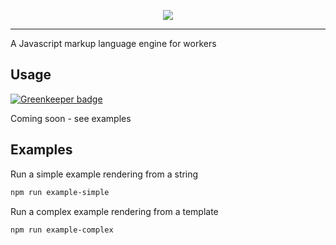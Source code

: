 <p align="center">
  <a href="https://github.com/oneislandearth/templater" target="_blank">
    <img src=https://i.imgur.com/jk0Sc85.png">
  </a>
</p>

***

A Javascript markup language engine for workers

## Usage

[![Greenkeeper badge](https://badges.greenkeeper.io/oneislandearth/templater.svg)](https://greenkeeper.io/)

Coming soon - see examples

## Examples

Run a simple example rendering from a string

```bash
npm run example-simple
```

Run a complex example rendering from a template

```bash
npm run example-complex
```
